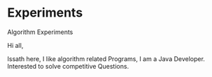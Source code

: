 # Experiments
Algorithm Experiments

Hi all,

Issath here, I like algorithm related Programs, I am a Java Developer. Interested to solve competitive Questions.

